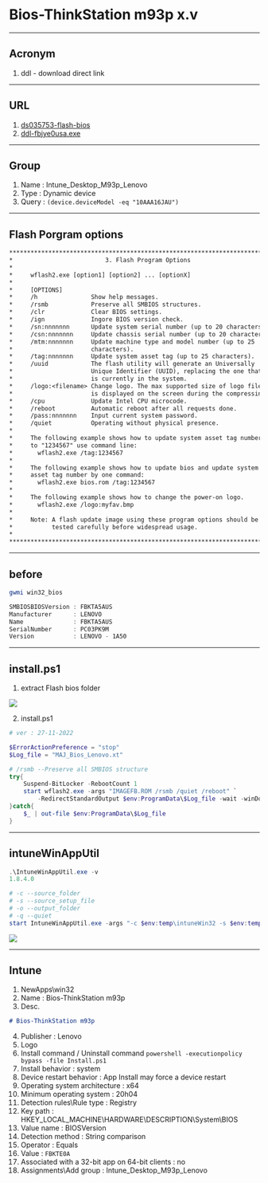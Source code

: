 # Bios-ThinkStation m93p x.v

---

## Acronym
1. ddl - download direct link

---

## URL
1. [ds035753-flash-bios](https://support.lenovo.com/us/en/downloads/ds035753-flash-bios-update-thinkcentre-e93-m73p-m83-m93-m93p-thinkstation-e32-p300)
2. [ddl-fbjye0usa.exe](https://download.lenovo.com/pccbbs/thinkcentre_bios/fbjye0usa.exe)

---

## Group
1. Name : Intune_Desktop_M93p_Lenovo
2. Type : Dynamic device
3. Query : `(device.deviceModel -eq "10AAA16JAU")`

---

## Flash Porgram options
````txt
*****************************************************************************
*                          3. Flash Program Options                         *
*                                                                           *
*     wflash2.exe [option1] [option2] ... [optionX]                         *
*                                                                           *
*     [OPTIONS]                                                             *
*     /h               Show help messages.                                  *
*     /rsmb            Preserve all SMBIOS structures.                      *
*     /clr             Clear BIOS settings.                                 *
*     /ign             Ingore BIOS version check.                           *
*     /sn:nnnnnnn      Update system serial number (up to 20 characters).   *
*     /csn:nnnnnnn     Update chassis serial number (up to 20 characters).  *
*     /mtm:nnnnnnn     Update machine type and model number (up to 25       *
*                      characters).                                         *
*     /tag:nnnnnnn     Update system asset tag (up to 25 characters).       *
*     /uuid            The flash utility will generate an Universally       *
*                      Unique Identifier (UUID), replacing the one that     *
*                      is currently in the system.                          *
*     /logo:<filename> Change logo. The max supported size of logo file     *
*                      is displayed on the screen during the compressing.   *
*     /cpu             Update Intel CPU microcode.                          *
*     /reboot          Automatic reboot after all requests done.            *
*     /pass:nnnnnnn    Input current system password.                       *
*     /quiet           Operating without physical presence.                 *
*                                                                           *
*     The following example shows how to update system asset tag number     *
*     to "1234567" use command line:                                        *
*       wflash2.exe /tag:1234567                                            *
*                                                                           *
*     The following example shows how to update bios and update system      *
*     asset tag number by one command:                                      *
*       wflash2.exe bios.rom /tag:1234567                                   *
*                                                                           *
*     The following example shows how to change the power-on logo.          *
*       wflash2.exe /logo:myfav.bmp                                         *
*                                                                           *
*     Note: A flash update image using these program options should be      *
*           tested carefully before widespread usage.                       *
*                                                                           *
*****************************************************************************
````

---

## before
````ps1
gwmi win32_bios

SMBIOSBIOSVersion : FBKTA5AUS
Manufacturer      : LENOVO
Name              : FBKTA5AUS
SerialNumber      : PC03PK9M
Version           : LENOVO - 1A50
````

---

## install.ps1
1. extract Flash bios folder

[<img src="https://i.imgur.com/PsHqQzY.png">](https://i.imgur.com/PsHqQzY.png)


2. install.ps1
````ps1
# ver : 27-11-2022

$ErrorActionPreference = "stop"
$Log_file = "MAJ_Bios_Lenovo.xt"

# /rsmb --Preserve all SMBIOS structure
try{
    Suspend-BitLocker -RebootCount 1
    start wflash2.exe -args "IMAGEFB.ROM /rsmb /quiet /reboot" `
        -RedirectStandardOutput $env:ProgramData\$Log_file -wait -winDowStyle Hidden
}catch{
    $_ | out-file $env:ProgramData\$Log_file
}
````

---

## intuneWinAppUtil
````ps1
.\IntuneWinAppUtil.exe -v
1.8.4.0

# -c --source_folder
# -s --source_setup_file
# -o --output_folder
# -q --quiet
start IntuneWinAppUtil.exe -args "-c $env:temp\intuneWin32 -s $env:temp\intuneWin32\install.ps1 -o $env:temp\intuneWin32 -q"
````

[<img src="https://i.imgur.com/nhwtrJe.png">](https://i.imgur.com/nhwtrJe.png)

---

## Intune
1. NewApps\win32
2. Name : Bios-ThinkStation m93p
3. Desc.
````md
# Bios-ThinkStation m93p
````
4. Publisher : Lenovo
5. Logo
6. Install command / Uninstall command `powershell -executionpolicy bypass -file Install.ps1`
7. Install behavior : system
8. Device restart behavior : App Install may force a device restart
9. Operating system architecture : x64
10. Minimum operating system : 20h04
11. Detection rules\Rule type : Registry
12. Key path : HKEY_LOCAL_MACHINE\HARDWARE\DESCRIPTION\System\BIOS
13. Value name : BIOSVersion
14. Detection method : String comparison
15. Operator : Equals
16. Value : `FBKTE0A`
17. Associated with a 32-bit app on 64-bit clients : no
18. Assignments\Add group : Intune_Desktop_M93p_Lenovo
